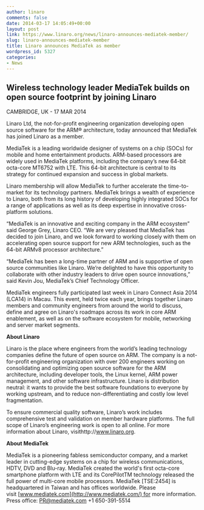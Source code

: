 ```yaml
---
author: linaro
comments: false
date: 2014-03-17 14:05:49+00:00
layout: post
link: https://www.linaro.org/news/linaro-announces-mediatek-member/
slug: linaro-announces-mediatek-member
title: Linaro announces MediaTek as member
wordpress_id: 5327
categories:
- News
---
```


## Wireless technology leader MediaTek builds on open source footprint by joining Linaro


CAMBRIDGE, UK - 17 MAR 2014

Linaro Ltd, the not-for-profit engineering organization developing open source software for the ARM® architecture, today announced that MediaTek has joined Linaro as a member.

MediaTek is a leading worldwide designer of systems on a chip (SOCs) for mobile and home entertainment products. ARM-based processors are widely used in MediaTek platforms, including the company’s new 64-bit octa-core MT6752 with LTE. This 64-bit architecture is central to its strategy for continued expansion and success in global markets.

Linaro membership will allow MediaTek to further accelerate the time-to-market for its technology partners. MediaTek brings a wealth of experience to Linaro, both from its long history of developing highly integrated SOCs for a range of applications as well as its deep expertise in innovative cross-platform solutions.

“MediaTek is an innovative and exciting company in the ARM ecosystem” said George Grey, Linaro CEO. “We are very pleased that MediaTek has decided to join Linaro, and we look forward to working closely with them on accelerating open source support for new ARM technologies, such as the 64-bit ARMv8 processor architecture.”

“MediaTek has been a long-time partner of ARM and is supportive of open source communities like Linaro. We’re delighted to have this opportunity to collaborate with other industry leaders to drive open source innovations,” said Kevin Jou, MediaTek’s Chief Technology Officer.

MediaTek engineers fully participated last week in Linaro Connect Asia 2014 (LCA14) in Macau. This event, held twice each year, brings together Linaro members and community engineers from around the world to discuss, define and agree on Linaro's roadmaps across its work in core ARM enablement, as well as on the software ecosystem for mobile, networking and server market segments.

**About Linaro**

Linaro is the place where engineers from the world’s leading technology companies define the future of open source on ARM. The company is a not-for-profit engineering organization with over 200 engineers working on consolidating and optimizing open source software for the ARM architecture, including developer tools, the Linux kernel, ARM power management, and other software infrastructure. Linaro is distribution neutral: it wants to provide the best software foundations to everyone by working upstream, and to reduce non-differentiating and costly low level fragmentation.

To ensure commercial quality software, Linaro’s work includes comprehensive test and validation on member hardware platforms. The full scope of Linaro’s engineering work is open to all online. For more information about Linaro, visithttp://www.linaro.org.

**About MediaTek**

MediaTek is a pioneering fabless semiconductor company, and a market leader in cutting-edge systems on a chip for wireless communications, HDTV, DVD and Blu-ray. MediaTek created the world's first octa-core smartphone platform with LTE and its CorePilotTM technology released the full power of multi-core mobile processors. MediaTek [TSE:2454] is headquartered in Taiwan and has offices worldwide. Please visit [www.mediatek.com](http://www.mediatek.com/) for more information.
Press office: [PR@mediatek.com](mailto:PR@mediatek.com)
+1 650-391-5514
